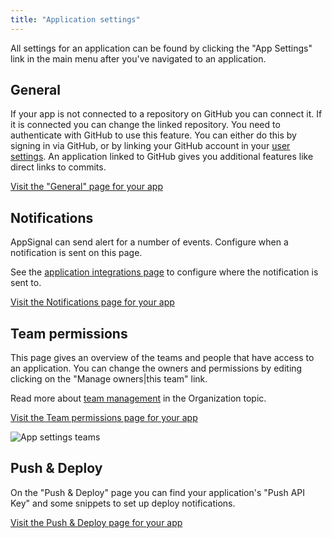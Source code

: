 ```yaml
---
title: "Application settings"
---
```


All settings for an application can be found by clicking the "App Settings" link
in the main menu after you've navigated to an application.

## General

If your app is not connected to a repository on GitHub you can connect it. If
it is connected you can change the linked repository. You need to authenticate
with GitHub to use this feature. You can either do this by signing in via
GitHub, or by linking your GitHub account in your [user
settings](/user-account/index.html). An application linked to
GitHub gives you additional features like direct links to commits.

[Visit the "General" page for your app](https://appsignal.com/redirect-to/app?to=edit)

## Notifications

AppSignal can send alert for a number of events. Configure when a notification
is sent on this page.

See the [application integrations page](/application/integrations/index.html)
to configure where the notification is sent to.

[Visit the Notifications page for your app](https://appsignal.com/redirect-to/app?to=notifiers)

## Team permissions

This page gives an overview of the teams and people that have access to an
application. You can change the owners and permissions by editing clicking on
the "Manage owners|this team" link.

Read more about [team management](/organization/team/index.html) in the
Organization topic.

[Visit the Team permissions page for your app](https://appsignal.com/redirect-to/app?to=teams)

![App settings teams](/assets/images/screenshots/app_teams.png)

## Push & Deploy

On the "Push & Deploy" page you can find your application's "Push API Key" and
some snippets to set up deploy notifications.

[Visit the Push & Deploy page for your app](https://appsignal.com/redirect-to/app?to=info)
